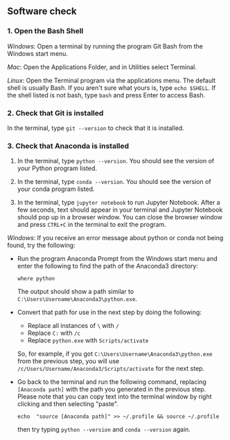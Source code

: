 ## Software check

### 1. Open the Bash Shell

*Windows*: Open a terminal by running the program Git Bash from the Windows start menu.

*Mac*: Open the Applications Folder, and in Utilities select Terminal.

*Linux*: Open the Terminal program via the applications menu.  The default shell is usually Bash.  If you aren't sure what yours is, type `echo $SHELL`.  If the shell listed is not bash, type `bash` and press Enter to access Bash.

### 2. Check that Git is installed

In the terminal, type `git --version` to check that it is installed.  

### 3. Check that Anaconda is installed

1. In the terminal, type `python --version`. You should see the version of your Python program listed.

2. In the terminal, type `conda --version`. You should see the version of your conda program listed.

3. In the terminal, type `jupyter notebook` to run Jupyter Notebook. After a few seconds, text should appear in your terminal and Jupyter Notebook should pop up in a browser window. You can close the browser window and press `CTRL+C` in the terminal to exit the program.


*Windows*: If you receive an error message about python or conda not being found, try the following:

* Run the program Anaconda Prompt from the Windows start menu and enter the following to find the path of the Anaconda3 directory:
  ```
  where python
  ```
  The output should show a path similar to `C:\Users\Username\Anaconda3\python.exe`.

* Convert that path for use in the next step by doing the following:
   * Replace all instances of `\` with `/`
   * Replace `C:` with `/c`
   * Replace `python.exe` with `Scripts/activate`
        
   So, for example, if you got `C:\Users\Username\Anaconda3\python.exe` from the previous step, you will use `/c/Users/Username/Anaconda3/Scripts/activate` for the next step.

* Go back to the terminal and run the following command, replacing `[Anaconda path]` with the path you generated in the previous step. Please note that you can copy text into the terminal window by right clicking and then selecting "paste".
  ```
  echo  "source [Anaconda path]" >> ~/.profile && source ~/.profile
  ```
  then try typing `python --version` and `conda --version` again.


